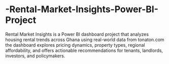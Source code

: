 # -Rental-Market-Insights-Power-BI-Project
Rental Market Insights is a Power BI dashboard project that analyzes housing rental trends across Ghana using real-world data from tonaton.com the dashboard explores pricing dynamics, property types, regional affordability, and offers actionable recommendations for tenants, landlords, investors, and policymakers.
